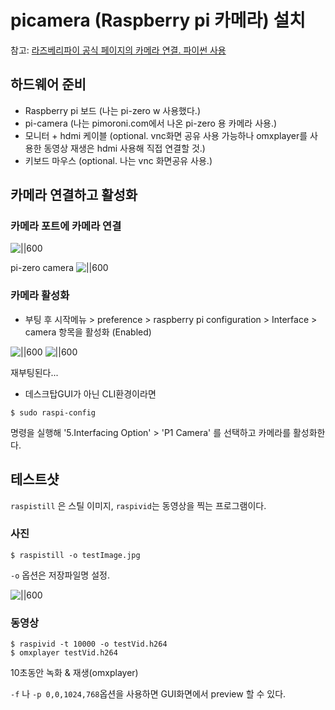 # picamera (Raspberry pi 카메라) 설치
참고: [라즈베리파이 공식 페이지의 카메라 연결. 파이썬 사용](https://projects.raspberrypi.org/en/projects/getting-started-with-picamera)

## 하드웨어 준비
* Raspberry pi 보드 (나는 pi-zero w 사용했다.)
* pi-camera (나는 pimoroni.com에서 나온 pi-zero 용 카메라 사용.)
* 모니터 + hdmi 케이블 (optional. vnc화면 공유 사용 가능하나 omxplayer를 사용한 동영상 재생은 hdmi 사용해 직접 연결할 것.)
* 키보드 마우스 (optional. 나는  vnc 화면공유 사용.)

## 카메라 연결하고 활성화
### 카메라 포트에 카메라 연결
![||600](https://projects-static.raspberrypi.org/projects/getting-started-with-picamera/76595bc53548f43cb74fe647dfd7a322022c7fe0/en/images/connect-camera.jpg)

pi-zero camera
![||600](https://cdn.shopify.com/s/files/1/0174/1800/products/Camera_module_3_of_4_1024x1024.JPG?v=1488988334)

### 카메라 활성화
- 부팅 후  시작메뉴 > preference > raspberry pi configuration > Interface > camera 항목을 활성화 (Enabled)

![||600](https://projects-static.raspberrypi.org/projects/getting-started-with-picamera/76595bc53548f43cb74fe647dfd7a322022c7fe0/en/images/raspi-config-menu.png)
![||600](https://cl.ly/sniO/Image%202018-07-09%20at%2011.00.40%20AM.png)

재부팅된다...

- 데스크탑GUI가 아닌 CLI환경이라면
```
$ sudo raspi-config
```
명령을 실행해
'5.Interfacing Option' > 'P1 Camera' 를 선택하고 카메라를 활성화한다.


## 테스트샷
`raspistill` 은 스틸 이미지, `raspivid`는 동영상을 찍는 프로그램이다.
### 사진
```
$ raspistill -o testImage.jpg
```
`-o` 옵션은 저장파일명 설정.

![||600](https://cl.ly/so23/Image%202018-07-09%20at%2011.14.36%20AM.png)

### 동영상

```
$ raspivid -t 10000 -o testVid.h264
$ omxplayer testVid.h264
```
10초동안 녹화 & 재생(omxplayer)

`-f` 나 `-p 0,0,1024,768`옵션을 사용하면 GUI화면에서 preview  할 수 있다.
